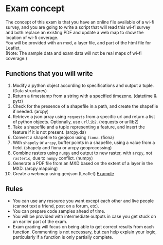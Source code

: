 # Exam concept
The concept of this exam is that you have an online file available of a wi-fi survey, and you are going to write a script that will read this wi-fi survey and both replace an existing PDF and update a web map to show the location of wi-fi coverage.  
You will be provided with an mxd, a layer file, and part of the html file for Leaflet.  
(Note: The sample data and exam data will not be real maps of wi-fi coverage.)  


## Functions that you will write  
1. Modify a python object according to specifications and output a tuple. (Data structures)  
2. Return a timestamp from a string with a specified timezone. (datetime & pytz)  
3. Check for the presence of a shapefile in a path, and create the shapefile if needed. (arcpy)  
4. Retrieve a json array using ```requests``` from a specific url and return a list of python objects. Optionally, use ```urllib2```. (requests or urllib2)  
5. Take a shapefile and a tuple representing a feature, and insert the feature if it is not present. (arcpy.da)
6. Convert a shapefile to geojson using ```fiona```. (fiona)  
7. With ```shapely``` or ```arcpy```, buffer points in a shapefile, using a value from a field. (shapely and fiona or arcpy geoprocessing)  
8. Combine rasters using ```numpy``` and output to new raster, with ```arcpy```, not ```rasterio```, due to ```numpy``` conflict. (numpy)  
9. Generate a PDF file from an MXD based on the extent of a layer in the MXD. (arcpy.mapping)  
10. Create a webmap using geojson (Leaflet) [Example](http://leafletjs.com/examples/geojson.html)  

## Rules
* You can use any resource you want except each other and live people (cannot text a friend, post on a forum, etc).  
* You can prepare code samples ahead of time.  
* You will be provided with intermediate outputs in case you get stuck on an earlier part of the exam.  
* Exam grading will focus on being able to get correct results from each function. Commenting is not necessary, but can help explain your logic, particularly if a function is only partially complete.  
